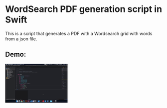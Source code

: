 # WordSearch PDF generation script in Swift

This is a script that generates a PDF with a Wordsearch grid with words from a json file. 

## Demo:

<img src="demo.gif" width="200" autoplay loop>


